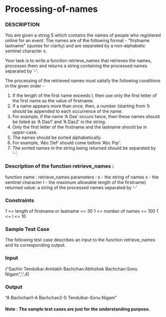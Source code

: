 # Processing-of-names
### DESCRIPTION
You are given a string S which contains the names of people who registered online for an event. The names are of the following format - "firstname lastname" (quotes for clarity) and are separated by a non-alphabetic sentinel character x.

Your task is to write a function retrieve_names that retrieves the names, processes them and returns a string containing the processed names separated by ’-'. 

The processing of the retrieved names must satisfy the following conditions in the given order - 

1. If the length of the first name exceeds l, then use only the first letter of the first name as the value of firstname. 
2. If a name appears more than once, then, a number (starting from 1) should be appended to each occurrence of the name. 
3. For example, if the name ‘A Das’ occurs twice, then these names should be listed as ‘A Das1’ and ‘A Das2’ in the string.
4. Only the first letter of the firstname and the lastname should be in upper-case.
5. The names should be sorted alphabetically. 
6. For example, ‘Abc Def’ should come before ‘Abc Pqr’.
7. The sorted names in the string being returned should be separated by ‘-’. 

### Description of the function retrieve_names :
function name : retrieve_names
parameters : 
s - the string of names
x - the sentinel character
l - the maximum allowable length of the firstname)
returned value: a string of the processed names separated by ‘-’

### Constraints
1 <= length of firstname or lastname <= 30
1 <= number of names <= 100
1 <= l <= 10

### Sample Test Case
The following test case describes an input to the function retrieve_names and its corresponding output.

### Input
(“Sachin Tendulkar:Amitabh Bachchan:Abhishek Bachchan:Sonu Nigam”,’:’,4)

### Output
“A Bachchan1-A Bachchan2-S Tendulkar-Sonu Nigam”

#### Note : The sample test cases are just for the understanding purpose.



